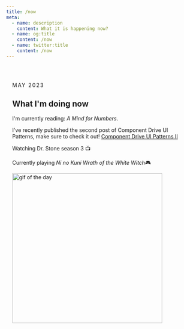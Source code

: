 ```yaml
---
title: /now
meta:
  - name: description
    content: What it is happening now?
  - name: og:title
    content: /now
  - name: twitter:title
    content: /now
---
```


<article class="article">

<time class="time">May 2023</time>

# What I'm doing now

I'm currently reading: <em>A Mind for Numbers</em>.

I've recently published the second post of Component Drive UI Patterns, make sure to check it out! [Component Drive UI Patterns II](/articles/component-driven-design-part-2)

Watching Dr. Stone season 3 📺

Currently playing <em>Ni no Kuni Wrath of the White Witch</em>🎮

<img src="https://media.giphy.com/media/9GIyktt76WotG/giphy.gif" alt="gif of the day" />
</article>

<style scoped>
:global(#app) {
  min-height: 100vh;
  display: flex;
  flex-direction: column;
  justify-content: space-between;
}

.article {
  width: min(100ch, 100% - 2rem);
  margin-left: auto;
  margin-right: auto;
  padding: 2rem 0;
}

.time {
  text-transform: uppercase;
  font-size: var(--text-base);
  letter-spacing: 2px;
  font-family: var(--font-mono);
  color: var(--color-gray-200);
}

.header-anchor {
  opacity: 0;
  position: absolute;
  top: 2px;
  left: -40px;
  transition: opacity 500ms ease-out;
  min-width: 30px;
  min-height: 30px;
}

img {
  object-fit: contain;
  width: min(400px, 100%);
}
</style>
